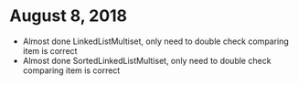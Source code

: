 # August 8, 2018
- Almost done LinkedListMultiset, only need to double check comparing item is correct
- Almost done SortedLinkedListMultiset, only need to double check comparing item is correct